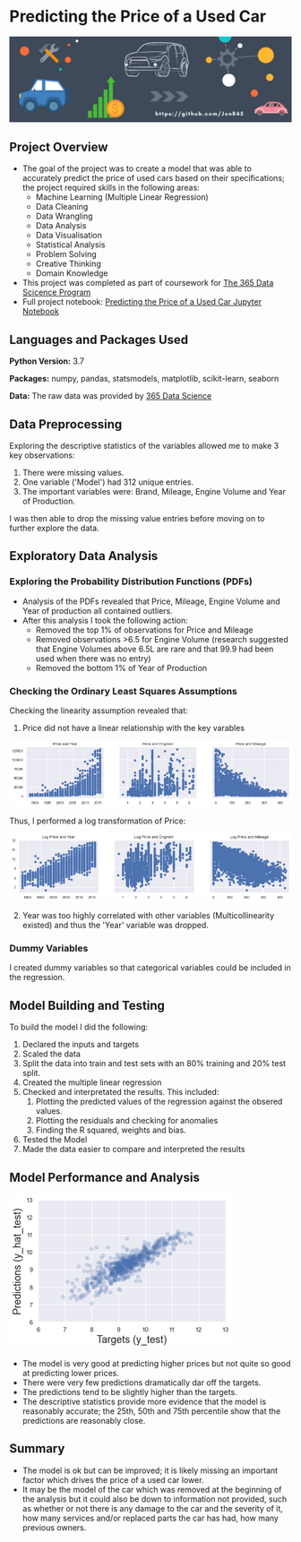 # Predicting the Price of a Used Car
![Predicting the price of a used car project banner](https://github.com/JonR45/Predicting-the-Price-of-a-Used-Car/blob/master/Images/Project%20banner%20-%20Predicting%20the%20Price%20of%20a%20Used%20Car.png)
## Project Overview
* The goal of the project was to create a model that was able to accurately predict the price of used cars based on their specifications; the project required skills in the following areas: 
  * Machine Learning (Multiple Linear Regression)
  * Data Cleaning
  * Data Wrangling
  * Data Analysis
  * Data Visualisation
  * Statistical Analysis
  * Problem Solving
  * Creative Thinking
  * Domain Knowledge
* This project was completed as part of coursework for [The 365 Data Scicence Program](https://365datascience.com)
* Full project notebook: [Predicting the Price of a Used Car Jupyter Notebook](https://github.com/JonR45/Predicting-the-Price-of-a-Used-Car/blob/master/ML%20Project%20—%20Predicting%20the%20Price%20of%20a%20Used%20Car.ipynb)

## Languages and Packages Used
**Python Version:** 3.7

**Packages:** numpy, pandas, statsmodels, matplotlib, scikit-learn, seaborn

**Data:** The raw data was provided by [365 Data Science](https://365datascience.com)

## Data Preprocessing
Exploring the descriptive statistics of the variables allowed me to make 3 key observations:
1. There were missing values.
2. One variable ('Model') had 312 unique entries.
3. The important variables were: Brand, Mileage, Engine Volume and Year of Production.

I was then able to drop the missing value entries before moving on to further explore the data.
## Exploratory Data Analysis
### Exploring the Probability Distribution Functions (PDFs)
* Analysis of the PDFs revealed that Price, Mileage, Engine Volume and Year of production all contained outliers.
* After this analysis I took the following action:
  * Removed the top 1% of observations for Price and Mileage
  * Removed observations >6.5 for Engine Volume (research suggested that Engine Volumes above 6.5L are rare and that 99.9 had been used when there was no entry)
  * Removed the bottom 1% of Year of Production
### Checking the Ordinary Least Squares Assumptions
Checking the linearity assumption revealed that:
 1. Price did not have a linear relationship with the key varables

![Linearity scatter plot](https://github.com/JonR45/Predicting-the-Price-of-a-Used-Car/blob/master/Images/Linearity%20scatter%20plot.png)

Thus, I performed a log transformation of Price: 

![Price transformed scatter plot](https://github.com/JonR45/Predicting-the-Price-of-a-Used-Car/blob/master/Images/Log%20Price%20scatter%20(price%20transformed).png)

2. Year was too highly correlated with other variables (Multicollinearity existed) and thus the 'Year' variable was dropped.

### Dummy Variables
I created dummy variables so that categorical variables could be included in the regression.

## Model Building and Testing
To build the model I did the following:
1. Declared the inputs and targets
2. Scaled the data
3. Split the data into train and test sets with an 80% training and 20% test split.
4. Created the multiple linear regression
5. Checked and interpretated the results. This included:
   1. Plotting the predicted values of the regression against the obsered values.
   2. Plotting the residuals and checking  for anomalies
   3. Finding the R squared, weights and bias.
6. Tested the Model
 1. Made the data easier to compare and interpreted the results

## Model Performance and Analysis
![Test targets vs predicted targets](https://github.com/JonR45/Predicting-the-Price-of-a-Used-Car/blob/master/Images/Test%20targets%20vs%20predicted%20targets.png)

* The model is very good at predicting higher prices but not quite so good at predicting lower prices.
* There were very few predictions dramatically dar off the targets.
* The predictions tend to be slightly higher than the targets.
* The descriptive statistics provide more evidence that the model is reasonably accurate; the 25th, 50th and 75th percentile show that the predictions are reasonably close. 

## Summary
* The model is ok but can be improved; it is likely missing an important factor which drives the price of a used car lower. 
* It may be the model of the car which was removed at the beginning of the analysis but it could also be down to information not provided, such as whether or not there is any damage to the car and the severity of it, how many services and/or replaced parts the car has had, how many previous owners.
